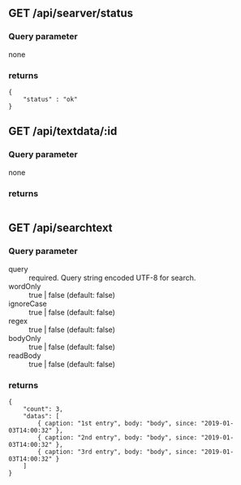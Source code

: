 
## GET /api/searver/status

### Query parameter

none

### returns
```
{
    "status" : "ok"
}
```

## GET /api/textdata/:id


### Query parameter

none

### returns

```

```

## GET /api/searchtext

### Query parameter

<dl>
  <dt>query</dt>
  <dd>required. Query string encoded UTF-8 for search.</dd>
  <dt>wordOnly</dt>
  <dd>true | false (default: false)</dd>
  <dt>ignoreCase</dt>
  <dd>true | false (default: false)</dd>
  <dt>regex</dt>
  <dd>true | false (default: false)</dd>
  <dt>bodyOnly</dt>
  <dd>true | false (default: false)</dd>
  <dt>readBody</dt>
  <dd>true | false (default: false)</dd>
</dl>

### returns

```
{
    "count": 3,
    "datas": [
        { caption: "1st entry", body: "body", since: "2019-01-03T14:00:32" },
        { caption: "2nd entry", body: "body", since: "2019-01-03T14:00:32" },
        { caption: "3rd entry", body: "body", since: "2019-01-03T14:00:32" }
    ]
}
```
